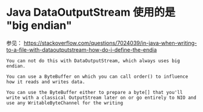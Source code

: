 # Java DataOutputStream 使用的是 "big endian"
参见： https://stackoverflow.com/questions/7024039/in-java-when-writing-to-a-file-with-dataoutputstream-how-do-i-define-the-endia

```text
You can not do this with DataOutputStream, which always uses big endian.

You can use a ByteBuffer on which you can call order() to influence how it reads and writes data.

You can use the ByteBuffer either to prepare a byte[] that you'll write with a classical OutputStream later on or go entirely to NIO and use any WritableByteChannel for the writing
```
